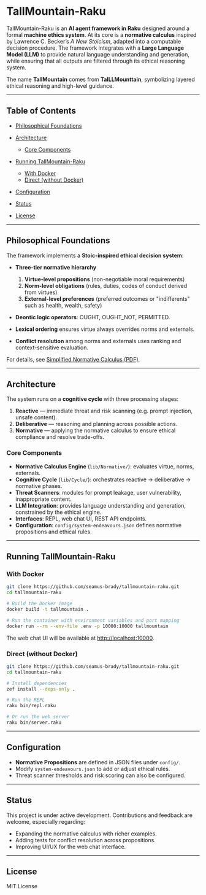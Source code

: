 # TallMountain-Raku

TallMountain-Raku is an **AI agent framework in Raku** designed around a formal **machine ethics system**. At its core is a **normative calculus** inspired by Lawrence C. Becker’s *A New Stoicism*, adapted into a computable decision procedure. The framework integrates with a **Large Language Model (LLM)** to provide natural language understanding and generation, while ensuring that all outputs are filtered through its ethical reasoning system.

The name **TallMountain** comes from **TalLLMounttain**, symbolizing layered ethical reasoning and high-level guidance.

---

## Table of Contents

* [Philosophical Foundations](#philosophical-foundations)
* [Architecture](#architecture)

  * [Core Components](#core-components)
* [Running TallMountain-Raku](#running-tallmountain-raku)

  * [With Docker](#with-docker)
  * [Direct (without Docker)](#direct-without-docker)
* [Configuration](#configuration)
* [Status](#status)
* [License](#license)

---

## Philosophical Foundations

The framework implements a **Stoic-inspired ethical decision system**:

* **Three-tier normative hierarchy**

  1. **Virtue-level propositions** (non-negotiable moral requirements)
  2. **Norm-level obligations** (rules, duties, codes of conduct derived from virtues)
  3. **External-level preferences** (preferred outcomes or "indifferents" such as health, wealth, safety)

* **Deontic logic operators**: OUGHT, OUGHT\_NOT, PERMITTED.

* **Lexical ordering** ensures virtue always overrides norms and externals.

* **Conflict resolution** among norms and externals uses ranking and context-sensitive evaluation.

For details, see [Simplified Normative Calculus (PDF)](docs/Simplified_Normative_Calculus.pdf).

---

## Architecture

The system runs on a **cognitive cycle** with three processing stages:

1. **Reactive** — immediate threat and risk scanning (e.g. prompt injection, unsafe content).
2. **Deliberative** — reasoning and planning across possible actions.
3. **Normative** — applying the normative calculus to ensure ethical compliance and resolve trade-offs.

### Core Components

* **Normative Calculus Engine** (`lib/Normative/`): evaluates virtue, norms, externals.
* **Cognitive Cycle** (`lib/Cycle/`): orchestrates reactive → deliberative → normative phases.
* **Threat Scanners**: modules for prompt leakage, user vulnerability, inappropriate content.
* **LLM Integration**: provides language understanding and generation, constrained by the ethical engine.
* **Interfaces**: REPL, web chat UI, REST API endpoints.
* **Configuration**: `config/system-endeavours.json` defines normative propositions and ethical rules.

---

## Running TallMountain-Raku

### With Docker

```bash
git clone https://github.com/seamus-brady/tallmountain-raku.git
cd tallmountain-raku

# Build the Docker image
docker build -t tallmountain .

# Run the container with environment variables and port mapping
docker run --rm --env-file .env -p 10000:10000 tallmountain
```

The web chat UI will be available at [http://localhost:10000](http://localhost:10000).

### Direct (without Docker)

```bash
git clone https://github.com/seamus-brady/tallmountain-raku.git
cd tallmountain-raku

# Install dependencies
zef install --deps-only .

# Run the REPL
raku bin/repl.raku

# Or run the web server
raku bin/server.raku
```

---

## Configuration

* **Normative Propositions** are defined in JSON files under `config/`.
* Modify `system-endeavours.json` to add or adjust ethical rules.
* Threat scanner thresholds and risk scoring can also be configured.

---

## Status

This project is under active development. Contributions and feedback are welcome, especially regarding:

* Expanding the normative calculus with richer examples.
* Adding tests for conflict resolution across propositions.
* Improving UI/UX for the web chat interface.

---

## License

MIT License
